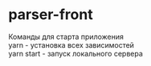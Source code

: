 # parser-front

<p>Команды для старта приложения<br>
yarn - установка всех зависимостей<br>
yarn start - запуск локального сервера</p>
